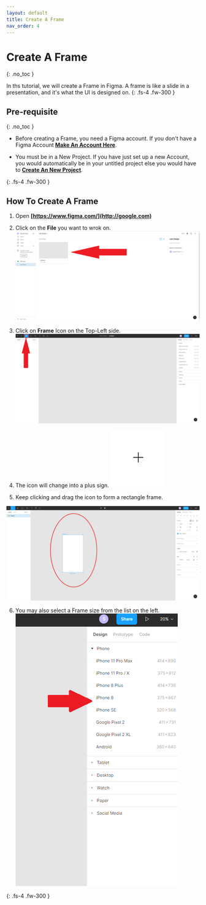 ```yaml
---
layout: default
title: Create A Frame
nav_order: 4
---
```

# Create A Frame
{: .no_toc }

In ths tutorial, we will create a Frame in Figma. A frame is like a slide in a presentation, and it's what the UI is designed on.
{: .fs-4 .fw-300 }

## Pre-requisite
{: .no_toc }

* Before creating a Frame, you need a Figma account. If you don't have a Figma Account **[Make An Account Here](https://thesayedfahad.github.io/Fahad-Test-Docs/docs/new-account/)**. 

* You must be in a New Project. If you have just set up a new Account, you would automatically be in your untitled project else you would have to **[Create An New Project](https://thesayedfahad.github.io/Fahad-Test-Docs/docs/new-project/)**. 

{: .fs-4 .fw-300 }


## How To Create A Frame

1. Open **[https://www.figma.com/](http://google.com)**

2. Click on the **File** you want to wrok on.
  ![alt text](https://github.com/thesayedfahad/Fahad-Test-Docs/blob/gh-pages/assets/images/A.png?raw=true "Logo Title Text 1")

3. Click on **Frame** Icon on the Top-Left side.
  ![alt text](https://github.com/thesayedfahad/Fahad-Test-Docs/blob/gh-pages/assets/images/b.png?raw=true "Logo Title Text 2")

4. The icon will change into a plus sign.
    ![alt text](https://github.com/thesayedfahad/Fahad-Test-Docs/blob/gh-pages/assets/images/os-x-cursors.png?raw=true "Logo Title Texts  3")

5. Keep clicking and drag the icon to form a rectangle frame.

  ![alt text](https://github.com/thesayedfahad/Fahad-Test-Docs/blob/gh-pages/assets/images/c.png?raw=true "Logo Title Text 4")
  
6. You may also select a Frame size from the list on the left.
  ![alt text](https://github.com/thesayedfahad/Fahad-Test-Docs/blob/gh-pages/assets/images/e.png?raw=true "Logo Title Text 5")




{: .fs-4 .fw-300 }  

